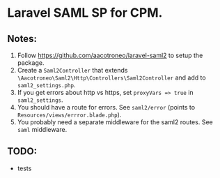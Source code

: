 # Laravel SAML SP for CPM.

## Notes:
1. Follow https://github.com/aacotroneo/laravel-saml2 to setup the package.
2. Create a `Saml2Controller` that extends `\Aacotroneo\Saml2\Http\Controllers\Saml2Controller` and add to `saml2_settings.php`.
3. If you get errors about http vs https, set `proxyVars => true` in `saml2_settings`.
4. You should have a route for errors. See `saml2/error` (points to `Resources/views/errror.blade.php`).
5. You probably need a separate middleware for the saml2 routes. See `saml` middleware.

## TODO:
- tests
